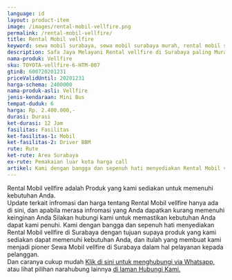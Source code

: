 ```yaml
---
language: id
layout: product-item
image: /images/rental-mobil-vellfire.png
permalink: /rental-mobil-vellfire/
title: Rental Mobil vellfire
keyword: sewa mobil surabaya, sewa mobil surabaya murah, rental mobil surabaya, rental mobil surabaya murah, safajaya, safa jaya, safajaya.com, sewa mobil di surabaya, rental mobil di surabaya
description: Safa Jaya Melayani Rental vellfire di Surabaya paling Murah dan terpercaya di Jawa timur Hubungi kami Call/WA di 081234220073
nama-produk: Vellfire
sku: TOYOTA-vellfire-6-HTM-007
gtin8: 600720201231
priceValidUntil: 20201231 
harga-schema: 2400000
nama-produk-asli: Vellfire
jenis-kendaraan: Mini Bus
tempat-duduk: 6
harga: Rp. 2.400.000,-
durasi: Durasi
ket-durasi: 12 Jam
fasilitas: Fasilitas
ket-fasilitas-1: Mobil
ket-fasilitas-2: Driver BBM
rute: Rute
ket-rute: Area Surabaya
ex-rute: Pemakaian luar kota harga call
artikel: Kami dengan bangga dan sepenuh hati menyediakan Rental Mobil vellfire di Surabaya dengan tujuan supaya produk yang kami sediakan dapat memenuhi kebutuhan Anda, dan itulah yang membuat kami menjadi pioner Sewa Mobil vellfire di Surabaya dalam hal pelayanan kepada pelanggan.
---
```

Rental Mobil vellfire adalah Produk yang kami sediakan untuk memenuhi kebutuhan Anda.<br>Update terkait infromasi dan harga tentang Rental Mobil vellfire hanya ada di sini, dan apabila merasa infromasi yang Anda dapatkan kurang memenuhi keinginan Anda Silakan hubungi kami untuk memastikan kebutuhan Anda dapat kami penuhi. Kami dengan bangga dan sepenuh hati menyediakan Rental Mobil vellfire di Surabaya dengan tujuan supaya produk yang kami sediakan dapat memenuhi kebutuhan Anda, dan itulah yang membuat kami menjadi pioner Sewa Mobil vellfire di Surabaya dalam hal pelayanan kepada pelanggan.<br>
Dan caranya cukup mudah <a href="https://web.whatsapp.com/send?phone=6281234220073&text=Hallo,%20CS%20safajaya.com">Klik di sini untuk menghubungi via Whatsapp,</a> atau lihat pilihan narahubung lainnya <a href="/kontak-kami/">di laman Hubungi Kami.</a>
